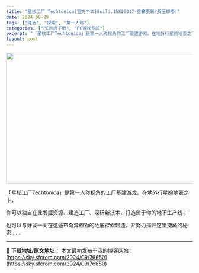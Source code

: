```yaml
---
title: "星核工厂 Techtonica|官方中文|Build.15826317-重要更新|解压即撸|"
date: 2024-09-29
tags: ["建造", "探索", "第一人称"]
categories: ["PC游戏下载", "PC游戏专区"]
excerpt: "「星核工厂Techtonica」是第一人称视角的工厂基建游戏。在地外行星的地表之下， 你可以独自在此发掘资源、建造工厂、深研新技术，打造属于你的地下生产线； 也可以与好友一同在这遍布奇异植物的地底探索建造，并努力揭开这里掩藏的秘密……"
layout: post
---
```


<img class="aligncenter size-full wp-image-76647" src="https://sky.sfcrom.com/wp-content/uploads/2024/09/2024092903240759.webp" alt="" width="616" height="353" />

「星核工厂Techtonica」是第一人称视角的工厂基建游戏。在地外行星的地表之下，

你可以独自在此发掘资源、建造工厂、深研新技术，打造属于你的地下生产线；

也可以与好友一同在这遍布奇异植物的地底探索建造，并努力揭开这里掩藏的秘密……

---
📖 **下载地址/原文地址：** 本文最初发布于我的博客网站：[https://sky.sfcrom.com/2024/09/76650](https://sky.sfcrom.com/2024/09/76650)
